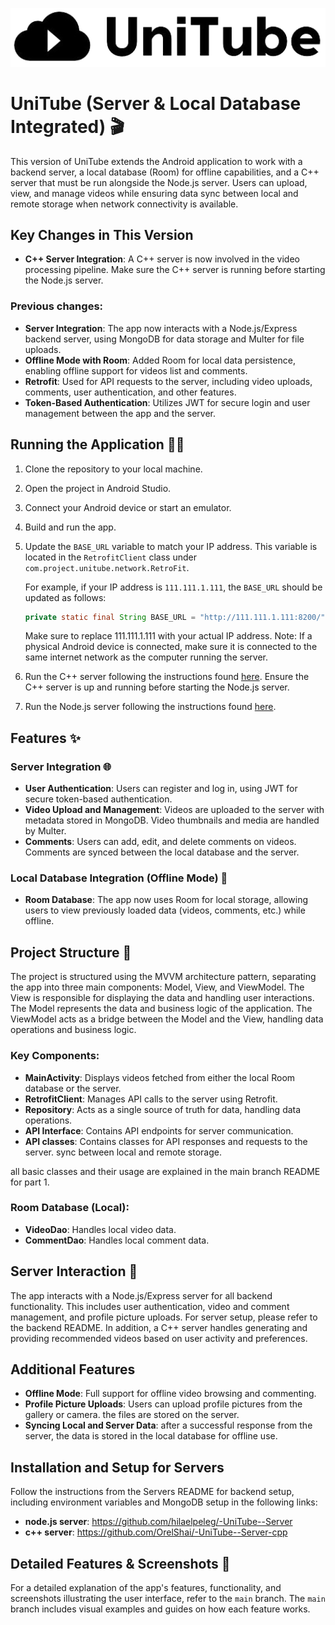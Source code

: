 ![unitube logo for README.png](app/src/main/assets/README_pictures/unitube%20logo%20for%20README.png)

# UniTube (Server & Local Database Integrated) 🎬

This version of UniTube extends the Android application to work with a backend server, a local database (Room) for offline capabilities, and a C++ server that must be run alongside the Node.js server.
Users can upload, view, and manage videos while ensuring data sync between local and remote storage when network connectivity is available.

## Key Changes in This Version
- **C++ Server Integration**: A C++ server is now involved in the video processing pipeline. Make sure the C++ server is running before starting the Node.js server.
 ### Previous changes:
- **Server Integration**: The app now interacts with a Node.js/Express backend server, using MongoDB for data storage and Multer for file uploads.
- **Offline Mode with Room**: Added Room for local data persistence, enabling offline support for videos list and comments.
- **Retrofit**: Used for API requests to the server, including video uploads, comments, user authentication, and other features.
- **Token-Based Authentication**: Utilizes JWT for secure login and user management between the app and the server.

## Running the Application 🏃‍♂️
1. Clone the repository to your local machine.
2. Open the project in Android Studio.
3. Connect your Android device or start an emulator.
4. Build and run the app.
5. Update the `BASE_URL` variable to match your IP address. This variable is located in the `RetrofitClient` class under `com.project.unitube.network.RetroFit`.

   For example, if your IP address is `111.111.1.111`, the `BASE_URL` should be updated as follows:
    ```java
    private static final String BASE_URL = "http://111.111.1.111:8200/";
    ```
   Make sure to replace 111.111.1.111 with your actual IP address.
   Note: If a physical Android device is connected, make sure it is connected to the same internet network as the computer running the server.
6. Run the C++ server following the instructions found [here](https://github.com/OrelShai/-UniTube--Server-cpp). Ensure the C++ server is up and running before starting the Node.js server.
7. Run the Node.js server following the instructions found [here](https://github.com/hilaelpeleg/-UniTube--Server).

## Features ✨
### Server Integration 🌐
- **User Authentication**: Users can register and log in, using JWT for secure token-based authentication.
- **Video Upload and Management**: Videos are uploaded to the server with metadata stored in MongoDB. Video thumbnails and media are handled by Multer.
- **Comments**: Users can add, edit, and delete comments on videos. Comments are synced between the local database and the server.

### Local Database Integration (Offline Mode) 💾
- **Room Database**: The app now uses Room for local storage, allowing users to view previously loaded data (videos, comments, etc.) while offline.

## Project Structure 📂
The project is structured using the MVVM architecture pattern, separating the app into three main components: Model, View, and ViewModel.
The View is responsible for displaying the data and handling user interactions.
The Model represents the data and business logic of the application.
The ViewModel acts as a bridge between the Model and the View, handling data operations and business logic.


### Key Components:
- **MainActivity**: Displays videos fetched from either the local Room database or the server.
- **RetrofitClient**: Manages API calls to the server using Retrofit.
- **Repository**: Acts as a single source of truth for data, handling data operations.
- **API Interface**: Contains API endpoints for server communication.
- **API classes**: Contains classes for API responses and requests to the server. sync between local and remote storage.

all basic classes and their usage are explained in the main branch README for part 1.

### Room Database (Local):
- **VideoDao**: Handles local video data.
- **CommentDao**: Handles local comment data.

## Server Interaction 📡
The app interacts with a Node.js/Express server for all backend functionality. This includes user authentication, video and comment management, and profile picture uploads.
For server setup, please refer to the backend README.
In addition, a C++ server handles generating and providing recommended videos based on user activity and preferences.

## Additional Features
- **Offline Mode**: Full support for offline video browsing and commenting.
- **Profile Picture Uploads**: Users can upload profile pictures from the gallery or camera. the files are stored on the server.
- **Syncing Local and Server Data**: after a successful response from the server, the data is stored in the local database for offline use.

## Installation and Setup for Servers
Follow the instructions from the Servers README for backend setup, including environment variables and MongoDB setup in the following links:
- **node.js server**: https://github.com/hilaelpeleg/-UniTube--Server
- **c++ server**: https://github.com/OrelShai/-UniTube--Server-cpp

## Detailed Features & Screenshots 📱
For a detailed explanation of the app's features, functionality, and screenshots illustrating the user interface, refer to the `main` branch.
The `main` branch includes visual examples and guides on how each feature works.




